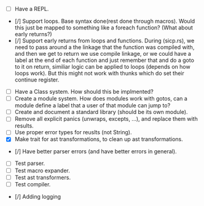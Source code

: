 - [ ] Have a REPL.
- [/] Support loops.
Base syntax done(rest done through macros).
Would this just be mapped to something like a foreach function? (What about early returns?)
- [/] Support early returns from loops and functions.
During (sicp.rs), we need to pass around a the linkage that the function was compiled with, and then we get to return we use compile linkage, or we could have a label at the end of each function and just remember that and do a goto to it on return, similiar logic can be applied to loops (depends on how loops work).
But this might not work with thunks which do set their continue register.
- [ ] Have a Class system.
How should this be implmented?
- [ ] Create a module system.
How does modules work with gotos, can a module define a label that a user of that module can jump to?
- [ ] Create and document a standard library (should be its own module).
- [ ] Remove all explicit panics (unwraps, excepts, ...), and replace them with results.
- [ ] Use proper error types for reuslts (not String).
- [x] Make trait for ast transformations, to clean up ast transformations.
- [/] Have better parser errors (and have better errors in general).
- [ ] Test parser.
- [ ] Test macro expander.
- [ ] Test ast transformers.
- [ ] Test compiler.
- [/] Adding logging
